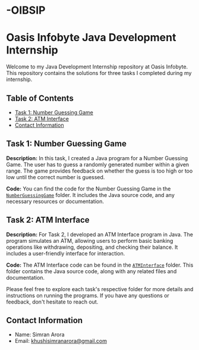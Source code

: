 # -OIBSIP
# Oasis Infobyte Java Development Internship

Welcome to my Java Development Internship repository at Oasis Infobyte. This repository contains the solutions for three tasks I completed during my internship.

## Table of Contents
- [Task 1: Number Guessing Game](#task-1-number-guessing-game)
- [Task 2: ATM Interface](#task-2-atm-interface)
- [Contact Information](#contact-information)

## Task 1: Number Guessing Game

**Description:** In this task, I created a Java program for a Number Guessing Game. The user has to guess a randomly generated number within a given range. The game provides feedback on whether the guess is too high or too low until the correct number is guessed.

**Code:** You can find the code for the Number Guessing Game in the [`NumberGuessingGame`](/NumberGuessingGame.java) folder. It includes the Java source code, and any necessary resources or documentation.

## Task 2: ATM Interface

**Description:** For Task 2, I developed an ATM Interface program in Java. The program simulates an ATM, allowing users to perform basic banking operations like withdrawing, depositing, and checking their balance. It includes a user-friendly interface for interaction.

**Code:** The ATM Interface code can be found in the [`ATMInterface`](/ATMApplication.java) folder. This folder contains the Java source code, along with any related files and documentation.

Please feel free to explore each task's respective folder for more details and instructions on running the programs. If you have any questions or feedback, don't hesitate to reach out.

## Contact Information

- Name: Simran Arora
- Email: khushisimranarora@gmail.com

